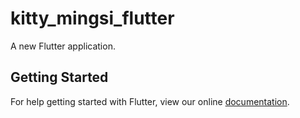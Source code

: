 # kitty_mingsi_flutter

A new Flutter application.

## Getting Started

For help getting started with Flutter, view our online
[documentation](https://flutter.io/).
